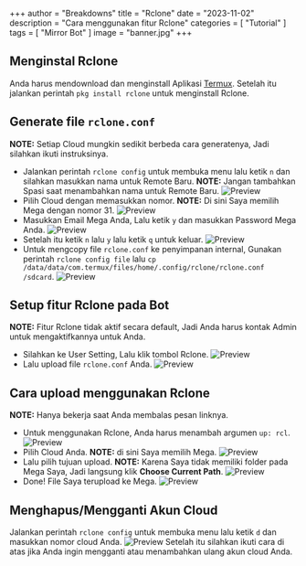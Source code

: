 +++
author = "Breakdowns"
title = "Rclone"
date = "2023-11-02"
description = "Cara menggunakan fitur Rclone"
categories = [
    "Tutorial"
]
tags = [
    "Mirror Bot"
]
image = "banner.jpg"
+++

## Menginstal Rclone
Anda harus mendownload dan menginstall Aplikasi [Termux](https://github.com/termux/termux-app/releases). Setelah itu jalankan perintah `pkg install rclone` untuk menginstall Rclone.

## Generate file `rclone.conf`
**NOTE:** Setiap Cloud mungkin sedikit berbeda cara generatenya, Jadi silahkan ikuti instruksinya.
- Jalankan perintah `rclone config` untuk membuka menu lalu ketik `n` dan silahkan masukkan nama untuk Remote Baru. **NOTE:** Jangan tambahkan Spasi saat menambahkan nama untuk Remote Baru.
![Preview](rclone-config.jpg)
- Pilih Cloud dengan memasukkan nomor. **NOTE:** Di sini Saya memilih Mega dengan nomor 31.
![Preview](choose-rclone-cloud.jpg)
- Masukkan Email Mega Anda, Lalu ketik `y` dan masukkan Password Mega Anda.
![Preview](credential-account.jpg)
- Setelah itu ketik `n` lalu `y` lalu ketik `q` untuk keluar.
![Preview](completed.jpg)
- Untuk mengcopy file `rclone.conf` ke penyimpanan internal, Gunakan perintah `rclone config file` lalu `cp /data/data/com.termux/files/home/.config/rclone/rclone.conf /sdcard`.
![Preview](copy-rclone-file.jpg)

## Setup fitur Rclone pada Bot
**NOTE:** Fitur Rclone tidak aktif secara default, Jadi Anda harus kontak Admin untuk mengaktifkannya untuk Anda.
- Silahkan ke User Setting, Lalu klik tombol Rclone.
![Preview](setup-rclone.jpg)
- Lalu upload file `rclone.conf` Anda.
![Preview](upload-rclone-file.jpg)

## Cara upload menggunakan Rclone
**NOTE:** Hanya bekerja saat Anda membalas pesan linknya.
- Untuk menggunakan Rclone, Anda harus menambah argumen `up: rcl`.
![Preview](command-rclone.jpg)
- Pilih Cloud Anda. **NOTE:** di sini Saya memilih Mega.
![Preview](choose-cloud.jpg)
- Lalu pilih tujuan upload. **NOTE:** Karena Saya tidak memiliki folder pada Mega Saya, Jadi langsung klik **Choose Current Path**.
![Preview](choose-path.jpg)
- Done! File Saya terupload ke Mega.
![Preview](done.jpg)

## Menghapus/Mengganti Akun Cloud
Jalankan perintah `rclone config` untuk membuka menu lalu ketik `d` dan masukkan nomor cloud Anda.
![Preview](change-cloud-account.jpg)
Setelah itu silahkan ikuti cara di atas jika Anda ingin mengganti atau menambahkan ulang akun cloud Anda.
